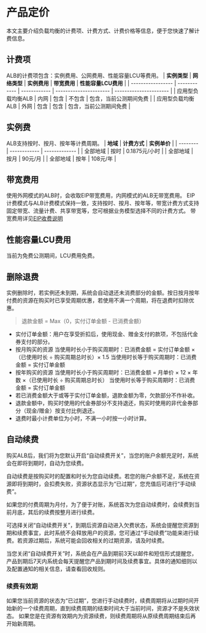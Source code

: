 # 产品定价

本文主要介绍负载均衡的计费项、计费方式、计费价格等信息，便于您快速了解计费信息。

## 计费项
ALB的计费项包含：实例费用、公网费用、性能容量LCU等费用。
| **实例类型**      | **网络类型** | **实例费用** | **带宽费用**           | **性能容量LCU费用**    |
| ----------------- | ------------ | ------------ | ---------------------- | ---------------------- |
| 应用型负载均衡ALB | 内网         | 包含         | 不包含                 | 包含，当前公测期间免费 |
| 应用型负载均衡ALB | 外网         | 包含         | 包含       | 包含，当前公测期间免费 |                        

## 实例费
ALB支持按时、按月、按年等计费周期。
| **地域** | **计费方式** | **实例单价**  |
| -------- | ------------ | ------------- |
| 全部地域 | 按时         | 0.1875元/小时 |
| 全部地域 | 按月         | 90元/月       |
| 全部地域 | 按年         | 108元/年      |

## 带宽费用
使用外网模式的ALB时，会收取EIP带宽费用，内网模式的ALB无带宽费用。
EIP计费模式与ALB计费模式保持一致，支持按时、按月、按年等，带宽计费方式支持固定带宽、流量计费、共享带宽等，您可根据业务模型选择不同的计费方式。
带宽费用详见[EIP收费说明](https://docs.ucloud.cn/unet/eip_price) 

## 性能容量LCU费用
当前为免费公测期间，LCU费用免费。

## 删除退费
实例删除时，若实例还未到期，系统会自动退还未消费部分的金额。按日按月按年付费的资源在购买时已享受周期优惠，若使用不满一个周期，将在退费时扣除优惠。
> 退款金额 = Max（0，实付订单金额 - 已消费金额）
- 实付订单金额：用户在享受折扣后，使用现金、赠金支付的款项，不包括代金券支付的部分。
- 按月购买的资源
当使用时长小于购买周期时：已消费金额 = 实付订单金额 ×（已使用时长 ÷ 购买周期总时长）× 1.5
当使用时长等于购买周期时：已消费金额 = 实付订单金额
- 按年购买的资源
当使用时长小于购买周期时：已消费金额 = 月单价 × 12 × 年数 ×（已使用时长 ÷ 购买周期总时长）
当使用时长等于购买周期时：已消费金额 = 实付订单金额
- 若已消费金额大于或等于实付订单金额，退款金额为零，欠款部分不作补收。
- 退款金额中，购买时使用的代金券部分不支持退还，购买时使用的非代金券部分（现金/赠金）按支付比例退还。
- 退费时最小计费单位为小时，不满一小时按一小时计算。

## 自动续费
购买ALB后，我们将为您默认开启“自动续费开关”，当您的账户余额充足时，系统会在即将到期时，自动为您续费。

自动续费是按购买时的配置和时长为您自动续费。若您的账户余额不足，系统在资源即将到期时，会扣费失败，资源状态显示为“已过期”，您充值后可进行“手动续费”。

如果您的付费周期为月付，为了便于对账，系统首次为您自动续费时，会续费到当前月底，其后的续费按整月进行续费。

可选择关闭“自动续费开关”，到期后资源自动进入欠费状态，系统会提醒您资源到期和续费事宜，此时系统不会释放用户的资源，您可通过“手动续费”功能来进行续费。若资源过期后，系统可能会回收相关的过期资源，请及时续费。

当您关闭“自动续费开关”时，系统会在产品到期前3天以邮件和短信形式提醒您，产品到期后7天内系统会每天提醒您产品到期时间及续费事宜。具体的通知细则以及配置通知的相关信息，请查看回收规则。

### 续费有效期
如果您当前资源的状态为“已过期”，您进行手动续费时，续费周期将从过期时间开始新的一个续费周期，直到续费周期的结束时间大于当前时间，资源才不是失效状态。
如果您是在资源有效期内为资源续费，则续费周期将从原续费周期结束后再开始新周期。
